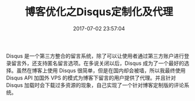 ﻿---
title: 博客优化之Disqus定制化及代理
date: 2017-07-02 23:57:04
categories: coding
tags:
  - JavaScript
  - Node.js
  - Disqus
---

Disqus 是一个第三方整合的留言系统，除了可以让使用者通过第三方账户进行登录留言外，还支持匿名留言选项。在多说关闭以后，Disqus 成为了一个最好的选择。虽然在博客上使用 Disqus 很简单，但是在国内却会被墙，所以我最终使用 Disqus API 加国外 VPS 的模式为博客下留言的用户提供了代理。并且针对 Disqus 加载时会下载过多资源的现象，自己实现了一个针对博客定制版的评论系统。

<!--more-->













